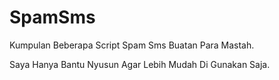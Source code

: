# SpamSms

Kumpulan Beberapa Script Spam Sms Buatan Para Mastah.

Saya Hanya Bantu Nyusun Agar Lebih Mudah Di Gunakan Saja.

